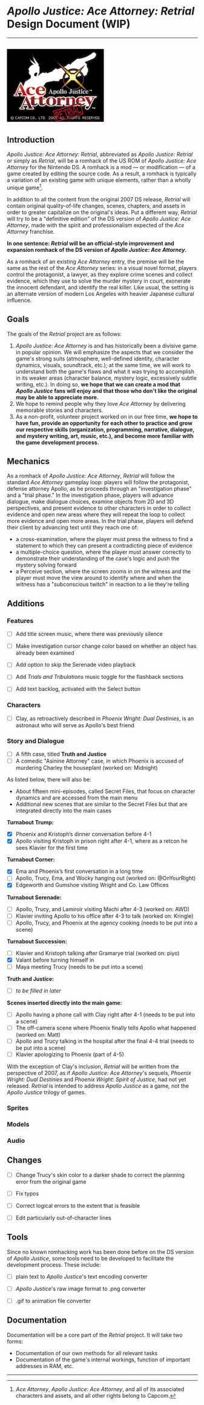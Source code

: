 # *Apollo Justice: Ace Attorney: Retrial* Design Document (WIP)
---
![Retrial project logo](./Added%20assets/Images/titleLogo.png)
---
## Introduction
*Apollo Justice: Ace Attorney: Retrial*, abbreviated as *Apollo Justice: Retrial* or simply as *Retrial*, will be a romhack of the US ROM of *Apollo Justice: Ace Attorney* for the Nintendo DS. A romhack is a mod — or modification — of a game created by editing the source code. As a result, a romhack is typically a variation of an existing game with unique elements, rather than a wholly unique game[^1].

In addition to all the content from the original 2007 DS release, *Retrial* will contain original quality-of-life changes, scenes, chapters, and assets in order to greater capitalize on the original's ideas. Put a different way, *Retrial* will try to be a "definitive edition" of the DS version of *Apollo Justice: Ace Attorney*, made with the spirit and professionalism expected of the *Ace Attorney* franchise.

**In one sentence: *Retrial* will be an official-style improvement and expansion romhack of the DS version of *Apollo Justice: Ace Attorney*.**

As a romhack of an existing *Ace Attorney* entry, the premise will be the same as the rest of the *Ace Attorney* series: in a visual novel format, players control the protagonist, a lawyer, as they explore crime scenes and collect evidence, which they use to solve the murder mystery in court, exonerate the innocent defendant, and identify the real killer. Like usual, the setting is an alternate version of modern Los Angeles with heavier Japanese cultural influence.


## Goals
The goals of the *Retrial* project are as follows:

1. *Apollo Justice: Ace Attorney* is and has historically been a divisive game in popular opinion. We will emphasize the aspects that we consider the game's strong suits (atmosphere, well-defined identity, character dynamics, visuals, soundtrack, etc.); at the same time, we will work to understand both the game's flaws and what it was trying to accomplish in its weaker areas (character balance, mystery logic, excessively subtle writing, etc.). In doing so, **we hope that we can create a mod that *Apollo Justice* fans will enjoy and that those who don't like the original may be able to appreciate more.**
2. We hope to remind people why they love *Ace Attorney* by delivering memorable stories and characters.
3. As a non-profit, volunteer project worked on in our free time, **we hope to have fun, provide an opportunity for each other to practice and grow our respective skills (organization, programming, narrative, dialogue, and mystery writing, art, music, etc.), and become more familiar with the game development process.**


## Mechanics
As a romhack of *Apollo Justice: Ace Attorney*, *Retrial* will follow the standard *Ace Attorney* gameplay loop: players will follow the protagonist, defense attorney Apollo, as he proceeds through an "investigation phase" and a "trial phase." In the investigation phase, players will advance dialogue, make dialogue choices, examine objects from 2D and 3D perspectives, and present evidence to other characters in order to collect evidence and open new areas where they will repeat the loop to collect more evidence and open more areas. In the trial phase, players will defend their client by advancing text until they reach one of:

- a cross-examination, where the player must press the witness to find a statement to which they can present a contradicting piece of evidence
- a multiple-choice question, where the player must answer correctly to demonstrate their understanding of the case's logic and push the mystery solving forward
- a Perceive section, where the screen zooms in on the witness and the player must move the view around to identify where and when the witness has a "subconscious twitch" in reaction to a lie they're telling


## Additions
### Features
- [ ] Add title screen music, where there was previously silence
- [ ] Make investigation cursor change color based on whether an object has already been examined
- [ ] Add option to skip the Serenade video playback
- [ ] Add *Trials and Tribulations* music toggle for the flashback sections
- [ ] Add text backlog, activated with the Select button 


### Characters
- [ ] Clay, as retroactively described in *Phoenix Wright: Dual Destinies*, is an astronaut who will serve as Apollo's best friend


### Story and Dialogue
- [ ] A fifth case, titled **Truth and Justice**
- [ ] A comedic "Asinine Attorney" case, in which Phoenix is accused of murdering Charley the houseplant (worked on: Midnight)
  
As listed below, there will also be:
- About fifteen mini-episodes, called Secret Files, that focus on character dynamics and are accessed from the main menu
- Additional new scenes that are similar to the Secret Files but that are integrated directly into the main cases

**Turnabout Trump:**
- [x] Phoenix and Kristoph’s dinner conversation before 4-1
- [x] Apollo visiting Kristoph in prison right after 4-1, where as a retcon he sees Klavier for the first time

**Turnabout Corner:**
- [x] Ema and Phoenix’s first conversation in a long time
- [ ] Apollo, Trucy, Ema, and Wocky hanging out (worked on: @OnYourRight)
- [x] Edgeworth and Gumshoe visiting Wright and Co. Law Offices

**Turnabout Serenade:**
- [ ] Apollo, Trucy, and Lamiroir visiting Machi after 4-3 (worked on: AWD)
- [ ] Klavier inviting Apollo to his office after 4-3 to talk (worked on: Kringle)
- [ ] Apollo, Trucy, and Phoenix at the agency cooking (needs to be put into a scene)

**Turnabout Succession:**
- [ ] Klavier and Kristoph talking after Gramarye trial (worked on: piyo)
- [x] Valant before turning himself in
- [ ] Maya meeting Trucy (needs to be put into a scene)

**Truth and Justice:**
- [ ] *to be filled in later*

**Scenes inserted directly into the main game:**
- [ ] Apollo having a phone call with Clay right after 4-1 (needs to be put into a scene)
- [ ] The off-camera scene where Phoenix finally tells Apollo what happened (worked on: Matt)
- [ ] Apollo and Trucy talking in the hospital after the final 4-4 trial (needs to be put into a scene)
- [ ] Klavier apologizing to Phoenix (part of 4-5)

With the exception of Clay's inclusion, *Retrial* will be written from the perspective of 2007, as if *Apollo Justice: Ace Attorney*'s sequels, *Phoenix Wright: Dual Destinies* and *Phoenix Wright: Spirit of Justice*, had not yet released. *Retrial* is intended to address *Apollo Justice* as a game, not the *Apollo Justice* trilogy of games.


### Sprites


### Models


### Audio


## Changes
- [ ] Change Trucy's skin color to a darker shade to correct the planning error from the original game
- [ ] Fix typos
- [ ] Correct logical errors to the extent that is feasible
- [ ] Edit particularly out-of-character lines


## Tools
Since no known romhacking work has been done before on the DS version of *Apollo Justice*, some tools need to be developed to facilitate the development process. These include:

- [ ] plain text to *Apollo Justice*'s text encoding converter
- [ ] *Apollo Justice*'s raw image format to .png converter
- [ ] .gif to animation file converter


## Documentation
Documentation will be a core part of the *Retrial* project. It will take two forms:
- Documentation of our own methods for all relevant tasks
- Documentation of the game's internal workings, function of important addresses in RAM, etc.


---
[^1]: *Ace Attorney*, *Apollo Justice: Ace Attorney*, and all of its associated characters and assets, and all other rights belong to Capcom. 